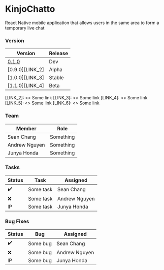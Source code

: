 # KinjoChatto

React Native mobile application that allows users in the same area to form a temporary live chat

### Version

| Version | Release |
| ------------- | ------------- |
| [0.1.0][LINK_1] | Dev |
| [0.9.0][LINK_2] | Alpha |
| [1.0.0][LINK_3] | Stable |
| [1.1.0][LINK_4] | Beta |

[LINK_1]: https://github.com/seanarwa/KinjoChatto/commit/0e03ea4d5258e5edba655a659e5167cc8442ff38
[LINK_2]: <> Some link
[LINK_3]: <> Some link
[LINK_4]: <> Some link
[LINK_5]: <> Some link
[LINK_6]: <> Some link

### Team

| Member | Role |
| ------------- | ------------- |
| Sean Chang  | Something  |
| Andrew Nguyen  | Something  |
| Junya Honda  | Something  |



### Tasks

| Status | Task | Assigned |
| ------------- | ------------- | ------------- |
| ✔️ | Some task | Sean Chang |
| ❌ | Some task | Andrew Nguyen |
| IP | Some task | Junya Honda |



### Bug Fixes

| Status | Bug | Assigned |
| ------------- | ------------- | ------------- |
| ✔️ | Some bug | Sean Chang |
| ❌ | Some bug | Andrew Nguyen |
| IP | Some bug | Junya Honda |
